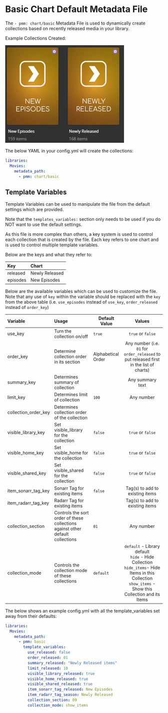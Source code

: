 # Basic Chart Default Metadata File

The `- pmm: chart/basic` Metadata File is used to dynamically create collections based on recently released media in your library.

Example Collections Created:

![](../images/basic.png)

The below YAML in your config.yml will create the collections:
```yaml
libraries:
  Movies:
    metadata_path:
      - pmm: chart/basic
```


## Template Variables
Template Variables can be used to manipulate the file from the default settings which are provided. 

Note that the `templates_variables:` section only needs to be used if you do NOT want to use the default settings.

As this file is more complex than others, a key system is used to control each collection that is created by the file. Each key refers to one chart and is used to control multiple template variables.

Below are the keys and what they refer to:

| Key      | Chart          |
|:---------|:---------------|
| released | Newly Released |
| episodes | New Episodes   |



Below are the available variables which can be used to customize the file. Note that any use of `key` within the variable should be replaced with the `key` from the above table (i.e. `use_episodes` instead of `use_key`, `order_released` instead of `order_key`)


| Variable               | Usage                                                                          | Default Value      |                                                                             Values                                                                             |
|:-----------------------|:-------------------------------------------------------------------------------|--------------------|:--------------------------------------------------------------------------------------------------------------------------------------------------------------:|
| use_key                | Turn the collection on/off                                                     | `true`             |                                                                       `true` or `false`                                                                        |
| order_key              | Determine collection order in its section                                      | Alphabetical Order |                                    Any number (i.e. `01` for `order_released` to put released first in the list of charts)                                     |
| summary_key            | Determines summary of collection                                               |                    |                                                                        Any summary text                                                                        |
| limit_key              | Determines limit of collection                                                 | `100`              |                                                                           Any number                                                                           |
| collection_order_key   | Determines collection order of the collection                                  |                    |                                                                                                                                                                |
| visible_library_key    | Set visible_library for the collection                                         | `false`            |                                                                       `true` or `false`                                                                        |
| visible_home_key       | Set visible_home for the collection                                            | `false`            |                                                                       `true` or `false`                                                                        |
| visible_shared_key     | Set visible_shared for the collection                                          | `false`            |                                                                       `true` or `false`                                                                        |
| item_sonarr_tag_key    | Sonarr Tag for existing items                                                  | `false`            |                                                                Tag(s) to add to existing items                                                                 |
| item_radarr_tag_key    | Radarr Tag for existing items                                                  |                    |                                                                Tag(s) to add to existing items                                                                 |
| collection_section     | Controls the sort order of these collections against other default collections | `01`               |                                                                           Any number                                                                           |
| collection_mode        | Controls the collection mode of these collections                              | `default`          | `default` - Library default<br/>`hide` - Hide Collection<br/>`hide_items`- Hide Items in this Collection<br/>`show_items` - Show this Collection and its Items |

The below shows an example config.yml with all the template_variables set away from their defaults:

```yaml
libraries:
  Movies:
    metadata_path:
      - pmm: basic
        template_variables:
          use_released: false
          order_released: 01
          summary_released: "Newly Released items"
          limit_released: 10
          visible_library_released: true
          visible_home_released: true
          visible_shared_released: true
          item_sonarr_tag_released: New Episodes
          item_radarr_tag_season: Newly Released
          collection_section: 09
          collection_mode: show_items
```
